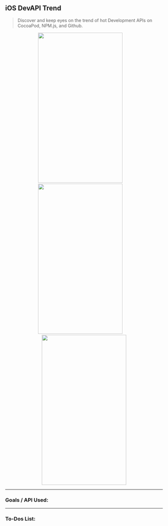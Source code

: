 ## iOS DevAPI Trend

> Discover and keep eyes on the trend of hot Development APIs on CocoaPod, NPM.js, and Github.

<p align="center">
<img src="./images/1.0.gif" height="480" width="270"> &nbsp; &nbsp; &nbsp;
<img src="./images/1.1.png" height="480" width="270"> &nbsp; &nbsp; &nbsp;
<img src="./images/1.2.png" height="480" width="270">
<hr>
</p>

### Goals / API Used: 

 
---

### To-Dos List:


